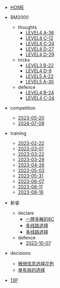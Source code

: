 - [HOME]()
  
- BM2000
  - thoughts
    - [LEVEL4 A-36](BM2000/thoughts/LEVEL4%20A-36.md)
    - [LEVEL4 C-12](BM2000/thoughts/LEVEL4%20C-12.md)
    - [LEVEL4 C-24](BM2000/thoughts/LEVEL4%20C-24.md)
    - [LEVEL4 D-27](BM2000/thoughts/LEVEL4%20D-27.md)
    - [LEVEL4 D-29](BM2000/thoughts/LEVEL4%20D-29.md)
  - tricks
    - [LEVEL3 B-22](BM2000/tricks/LEVEL3%20B-22.md)
    - [LEVEL4 D-9](BM2000/tricks/LEVEL4%20D-9.md)
    - [LEVEL5 A-22](BM2000/tricks/LEVEL5%20A-22.md)
    - [LEVEL5 A-30](BM2000/tricks/LEVEL5%20A-30.md)
  - defence
    - [LEVEL4 B-24](BM2000/defence/LEVEL4%20B-24.md)
    - [LEVEL4 C-24](BM2000/defence/LEVEL4%20C-24.md)

- competition
  - [2023-05-20](competition/2023-05-20/index.md)
  - [2024-07-09](competition/2024-07-09/index.md)
  
- training

  - [2023-02-22](training/2023-02-22.md)
  - [2023-03-01](training/2023-03-01.md)
  - [2023-03-22](training/2023-03-22.md)
  - [2023-03-29](training/2023-03-29.md)
  - [2023-04-26](training/2023-04-26.md)
  - [2023-05-03](training/2023-05-03.md)
  - [2023-05-31](training/2023-05-31.md)
  - [2023-06-07](training/2023-06-07.md)
  - [2023-06-11](training/2023-06-11.md)
  - [2023-08-16](training/2023-08-16.md)

- 新睿
  - declare
    - [一牌多解的6C](xinrui/declare/2024-03-26b1/2024-03-26b1.md)
    - [多线路选择](xinrui/declare/2024-06-18b2/2024-06-18b2.md)
    - [多线路选择](xinrui/declare/2024-08-25b10/2024-08-25b10.md)
  - defence
    - [2023-10-07](xinrui/defence/2023-10-07b8/2023-10-07b8.md)

- decisions
  - [微弱信息选择花色](decisions/2024-08-24/2024-08-24b7.md)
  - [单有局的选择](decisions/2024-08-30/2024-08-30b5.md)

- [13P](https://s-n-o-r-l-a-x.github.io/13p-backup/)